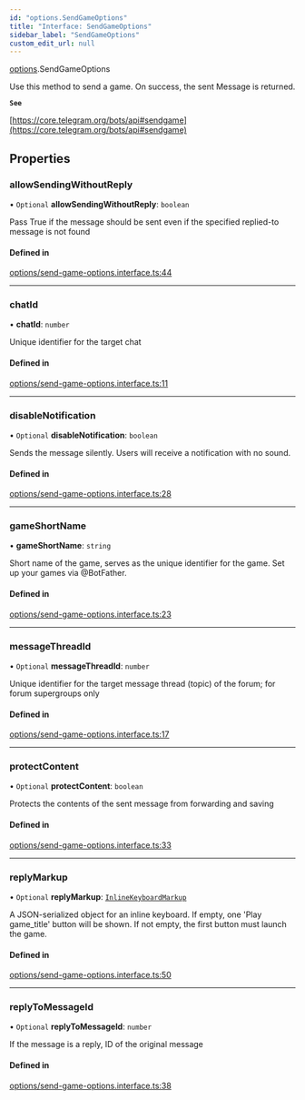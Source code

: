 ```yaml
---
id: "options.SendGameOptions"
title: "Interface: SendGameOptions"
sidebar_label: "SendGameOptions"
custom_edit_url: null
---
```


[options](../modules/options.md).SendGameOptions

Use this method to send a game. On success, the sent Message is returned.

**`See`**

[https://core.telegram.org/bots/api#sendgame](https://core.telegram.org/bots/api#sendgame)

## Properties

### allowSendingWithoutReply

• `Optional` **allowSendingWithoutReply**: `boolean`

Pass True if the message should be sent even if the specified replied-to message
is not found

#### Defined in

[options/send-game-options.interface.ts:44](https://github.com/DeityLamb/telegramjs/blob/32b4cca/packages/common/lib/interfaces/options/send-game-options.interface.ts#L44)

___

### chatId

• **chatId**: `number`

Unique identifier for the target chat

#### Defined in

[options/send-game-options.interface.ts:11](https://github.com/DeityLamb/telegramjs/blob/32b4cca/packages/common/lib/interfaces/options/send-game-options.interface.ts#L11)

___

### disableNotification

• `Optional` **disableNotification**: `boolean`

Sends the message silently. Users will receive a notification with no sound.

#### Defined in

[options/send-game-options.interface.ts:28](https://github.com/DeityLamb/telegramjs/blob/32b4cca/packages/common/lib/interfaces/options/send-game-options.interface.ts#L28)

___

### gameShortName

• **gameShortName**: `string`

Short name of the game, serves as the unique identifier for the game. Set up
your games via @BotFather.

#### Defined in

[options/send-game-options.interface.ts:23](https://github.com/DeityLamb/telegramjs/blob/32b4cca/packages/common/lib/interfaces/options/send-game-options.interface.ts#L23)

___

### messageThreadId

• `Optional` **messageThreadId**: `number`

Unique identifier for the target message thread (topic) of the forum; for forum
supergroups only

#### Defined in

[options/send-game-options.interface.ts:17](https://github.com/DeityLamb/telegramjs/blob/32b4cca/packages/common/lib/interfaces/options/send-game-options.interface.ts#L17)

___

### protectContent

• `Optional` **protectContent**: `boolean`

Protects the contents of the sent message from forwarding and saving

#### Defined in

[options/send-game-options.interface.ts:33](https://github.com/DeityLamb/telegramjs/blob/32b4cca/packages/common/lib/interfaces/options/send-game-options.interface.ts#L33)

___

### replyMarkup

• `Optional` **replyMarkup**: [`InlineKeyboardMarkup`](types.InlineKeyboardMarkup.md)

A JSON-serialized object for an inline keyboard. If empty, one 'Play game_title'
button will be shown. If not empty, the first button must launch the game.

#### Defined in

[options/send-game-options.interface.ts:50](https://github.com/DeityLamb/telegramjs/blob/32b4cca/packages/common/lib/interfaces/options/send-game-options.interface.ts#L50)

___

### replyToMessageId

• `Optional` **replyToMessageId**: `number`

If the message is a reply, ID of the original message

#### Defined in

[options/send-game-options.interface.ts:38](https://github.com/DeityLamb/telegramjs/blob/32b4cca/packages/common/lib/interfaces/options/send-game-options.interface.ts#L38)
